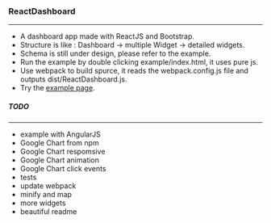 ### ReactDashboard
---
* A dashboard app made with ReactJS and Bootstrap.
* Structure is like : Dashboard -> multiple Widget -> detailed widgets.
* Schema is still under design, please refer to the example.
* Run the example by double clicking example/index.html, it uses pure js.
* Use webpack to build spurce, it reads the webpack.config.js file and outputs dist/ReactDashboard.js.
* Try the [example page](http://gjk0090.github.io/ReactDashboard "ReactDashboard Example").


##### TODO
---
* example with AngularJS
* Google Chart from npm
* Google Chart respomsive
* Google Chart animation
* Google Chart click events
* tests
* update webpack
* minify and map
* more widgets
* beautiful readme